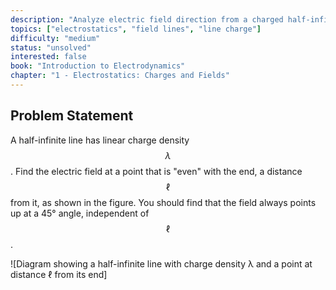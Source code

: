```yaml
---
description: "Analyze electric field direction from a charged half-infinite line"
topics: ["electrostatics", "field lines", "line charge"]
difficulty: "medium"
status: "unsolved"
interested: false
book: "Introduction to Electrodynamics"
chapter: "1 - Electrostatics: Charges and Fields"
---
```


## Problem Statement
A half-infinite line has linear charge density $$\lambda$$. Find the electric field at a point that is "even" with the end, a distance $$\ell$$ from it, as shown in the figure. You should find that the field always points up at a 45° angle, independent of $$\ell$$.

![Diagram showing a half-infinite line with charge density λ and a point at distance ℓ from its end]
